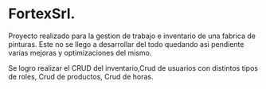 # FortexSrl.

Proyecto realizado para la gestion de trabajo e inventario de una fabrica de pinturas.
Este no se llego a desarrollar del todo quedando asi pendiente varias mejoras y optimizaciones del mismo.

Se logro realizar el CRUD del inventario,Crud de usuarios con distintos tipos de roles, Crud de productos, Crud de horas.

